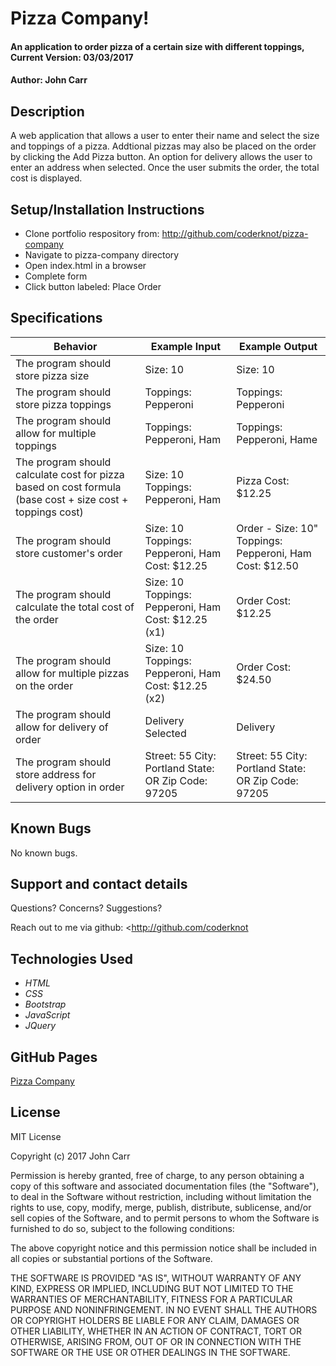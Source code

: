 # Pizza Company!

#### An application to order pizza of a certain size with different toppings, Current Version: 03/03/2017

#### Author: John Carr

## Description
A web application that allows a user to enter their name and select the size and toppings of a pizza. Addtional pizzas may also be placed on the order by clicking the Add Pizza button. An option for delivery allows the user to enter an address when selected. Once the user submits the order, the total cost is displayed.

## Setup/Installation Instructions

* Clone portfolio respository from:
<http://github.com/coderknot/pizza-company>
* Navigate to pizza-company directory
* Open index.html in a browser
* Complete form
* Click button labeled: Place Order

## Specifications

| Behavior | Example Input | Example Output |
|----------|---------------|----------------|
|The program should store pizza size | Size: 10| Size: 10 |
|The program should store pizza toppings | Toppings: Pepperoni | Toppings: Pepperoni |
|The program should allow for multiple toppings | Toppings: Pepperoni, Ham | Toppings: Pepperoni, Hame |
|The program should calculate cost for pizza based on cost formula (base cost + size cost + toppings cost) | Size: 10 Toppings: Pepperoni, Ham | Pizza Cost: $12.25 |
|The program should store customer's order| Size: 10 Toppings: Pepperoni, Ham Cost: $12.25 | Order - Size: 10" Toppings: Pepperoni, Ham Cost: $12.50 |
|The program should calculate the total cost of the order | Size: 10 Toppings: Pepperoni, Ham Cost: $12.25 (x1) | Order Cost: $12.25 |
|The program should allow for multiple pizzas on the order | Size: 10 Toppings: Pepperoni, Ham Cost: $12.25 (x2) | Order Cost: $24.50 |
|The program should allow for delivery of order | Delivery Selected | Delivery |
|The program should store address for delivery option in order | Street: 55 City: Portland State: OR Zip Code: 97205 | Street: 55 City: Portland State: OR Zip Code: 97205 |

## Known Bugs
No known bugs.

## Support and contact details
Questions? Concerns? Suggestions?

Reach out to me via github:
<http://github.com/coderknot

## Technologies Used
* _HTML_
* _CSS_
* _Bootstrap_
* _JavaScript_
* _JQuery_

## GitHub Pages
[Pizza Company](https://coderknot.github.io/pizza-company)

## License

MIT License

Copyright (c) 2017 John Carr

Permission is hereby granted, free of charge, to any person obtaining a copy
of this software and associated documentation files (the "Software"), to deal
in the Software without restriction, including without limitation the rights
to use, copy, modify, merge, publish, distribute, sublicense, and/or sell
copies of the Software, and to permit persons to whom the Software is
furnished to do so, subject to the following conditions:

The above copyright notice and this permission notice shall be included in all
copies or substantial portions of the Software.

THE SOFTWARE IS PROVIDED "AS IS", WITHOUT WARRANTY OF ANY KIND, EXPRESS OR
IMPLIED, INCLUDING BUT NOT LIMITED TO THE WARRANTIES OF MERCHANTABILITY,
FITNESS FOR A PARTICULAR PURPOSE AND NONINFRINGEMENT. IN NO EVENT SHALL THE
AUTHORS OR COPYRIGHT HOLDERS BE LIABLE FOR ANY CLAIM, DAMAGES OR OTHER
LIABILITY, WHETHER IN AN ACTION OF CONTRACT, TORT OR OTHERWISE, ARISING FROM,
OUT OF OR IN CONNECTION WITH THE SOFTWARE OR THE USE OR OTHER DEALINGS IN THE
SOFTWARE.
